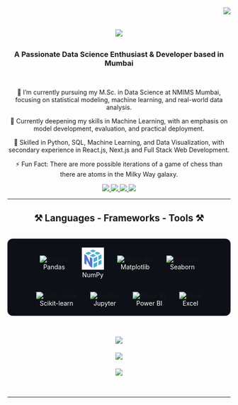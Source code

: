 <img align="right" src="https://visitor-badge.laobi.icu/badge?page_id=rishiigupta04.rishiigupta04" />

<h1 align="center">
    <img src="https://readme-typing-svg.herokuapp.com/?font=Righteous&size=45&center=true&vCenter=true&width=500&height=70&duration=2000&lines=Hi+There!+👋;+I'm+Rishi!;" />
</h1>

<h3 align="center"><strong>A Passionate Data Science Enthusiast & Developer based in Mumbai</strong></h3>


<br/>

<div align="center">
 
🔭 I’m currently pursuing my M.Sc. in Data Science at NMIMS Mumbai, focusing on statistical modeling, machine learning, and real-world data analysis.

🌱 Currently deepening my skills in Machine Learning, with an emphasis on model development, evaluation, and practical deployment.

💬 Skilled in Python, SQL, Machine Learning, and Data Visualization, with secondary experience in React.js, Next.js and Full Stack Web Development.

⚡ Fun Fact: There are more possible iterations of a game of chess than there are atoms in the Milky Way galaxy.

 </div>
 
<div align="center"> 
<!-- <a href="https://drive.google.com/file/d/13zeTuO5yligCSDKc03CKZY2lMJ68T5-o/view?usp=sharing" target="_blank">
     <img src="https://img.shields.io/badge/RESUME-333333?style=for-the-badge&logo=todoist&logoColor=white" target="_blank" /> -->
    
  <a href="https://www.linkedin.com/in/rishi-raj-gupta45/" target="_blank">
    <img src="https://img.shields.io/badge/LinkedIn-0077B5?style=for-the-badge&logo=linkedin&logoColor=white" target="_blank" />
  </a>
    </a>
    <a href="https://rishiraj-gupta.vercel.app/" target="_blank">
     <img src="https://img.shields.io/badge/PORTFOLIO-333333?style=for-the-badge&logo=todoist&logoColor=white" target="_blank" />
  </a>
     <!-- sqlite, safari, google-chrome are other good icon options -->
  </a>
    <a href="mailto:grishi349@gmail.com">
    <img src="https://img.shields.io/badge/Gmail-333333?style=for-the-badge&logo=gmail&logoColor=red" />
<!--   </a>
    <a href="https://x.com/heyitsrishi" target="_blank">
    <img src="https://img.shields.io/badge/Twitter (X)-000000?style=for-the-badge&logo=x&logoColor=white" target="_blank" />
  </a> -->
    </a>
    <a href="https://leetcode.com/u/rishiigupta04/" target="_blank">
    <img src="https://img.shields.io/badge/LeetCode-FF5722?style=for-the-badge&logo=leetcode&logoColor=white" target="_blank" />
  </a>

</div>

 <hr/>
 
<h2 align="center">⚒️ Languages - Frameworks - Tools ⚒️</h2>
<br/>

<!-- Data Science Tools Section -->
<div align="center">
  <div style="background-color: #0d1117; padding: 20px; border-radius: 12px; max-width: 1000px;">
    <div style="display: flex; justify-content: center; align-items: center; gap: 30px; flex-wrap: wrap;">
      <div style="text-align: center;">
        <img src="https://upload.wikimedia.org/wikipedia/commons/2/22/Pandas_mark.svg" alt="Pandas" width="50" height="50" />
        <div style="color: white; font-size: 14px;">Pandas</div>
      </div>
      <div style="text-align: center;">
        <img src="https://raw.githubusercontent.com/github/explore/main/topics/numpy/numpy.png" alt="NumPy" width="50" height="50" />
        <div style="color: white; font-size: 14px;">NumPy</div>
      </div>
      <div style="text-align: center;">
        <img src="https://matplotlib.org/_static/images/logo2.svg" alt="Matplotlib" width="50" height="50" />
        <div style="color: white; font-size: 14px;">Matplotlib</div>
      </div>
      <div style="text-align: center;">
        <img src="https://seaborn.pydata.org/_static/logo-wide-lightbg.svg" alt="Seaborn" width="80" height="40" />
        <div style="color: white; font-size: 14px;">Seaborn</div>
      </div>
      <div style="text-align: center;">
        <img src="https://upload.wikimedia.org/wikipedia/commons/0/05/Scikit_learn_logo_small.svg" alt="Scikit-learn" width="60" height="50" />
        <div style="color: white; font-size: 14px;">Scikit-learn</div>
      </div>
      <div style="text-align: center;">
        <img src="https://upload.wikimedia.org/wikipedia/commons/3/38/Jupyter_logo.svg" alt="Jupyter" width="50" height="50" />
        <div style="color: white; font-size: 14px;">Jupyter</div>
      </div>
      <div style="text-align: center;">
        <img src="https://upload.wikimedia.org/wikipedia/commons/c/cf/New_Power_BI_Logo.svg" alt="Power BI" width="50" height="50" />
        <div style="color: white; font-size: 14px;">Power BI</div>
      </div>
      <div style="text-align: center;">
        <img src="https://upload.wikimedia.org/wikipedia/commons/7/73/Microsoft_Excel_2013-2019_logo.svg" alt="Excel" width="50" height="50" />
        <div style="color: white; font-size: 14px;">Excel</div>
      </div>
    </div>
  </div>
</div>

<br/>

<!-- Skill Icons Section -->
<div align="center" style="margin-top: 30px;">
  <div style="display: flex; flex-direction: column; gap: 20px; align-items: center;">
    <img src="https://skillicons.dev/icons?i=python,r,sql,tensorflow,pytorch" />
    <img src="https://skillicons.dev/icons?i=react,nextjs,javascript,typescript,nodejs,express,mongodb,firebase,supabase" />
    <img src="https://skillicons.dev/icons?i=cpp,java,mysql,bootstrap,html,css,tailwind,git,github,vscode,figma" />

  </div>
</div>

<br/>




<br/>
<hr/>

<!-- <div align="center">
  <h2>🐍 My Contributions 🐍</h2>
  <br>
  <img alt="snake eating my contributions" src="https://raw.githubusercontent.com/rishiigupta04/rishiigupta04/output/github-contribution-grid-snake.svg" />
  
  <br/><br/><br/>
</div>

<hr/>

<h2 align="center">⚡ Stats ⚡</h2>
<br>
<div align=center>
  <img width=390 src="https://streak-stats.demolab.com/?user=rishiigupta04&count_private=true&theme=react&border_radius=10" alt="streak stats"/>
  <img width=390 src="https://github-readme-stats.vercel.app/api?username=rishiigupta04&count_private=true&show_icons=true&theme=react&rank_icon=github&border_radius=10" alt="readme stats" />
  <br/>
  <img width=325 align="center" src="https://github-readme-stats.vercel.app/api/top-langs/?username=rishiigupta04&hide=HTML&langs_count=8&layout=compact&theme=react&border_radius=10&size_weight=0.5&count_weight=0.5&exclude_repo=github-readme-stats" alt="top langs" />
</div>

<br/><br/>

<hr/>



<br/>
--!>
